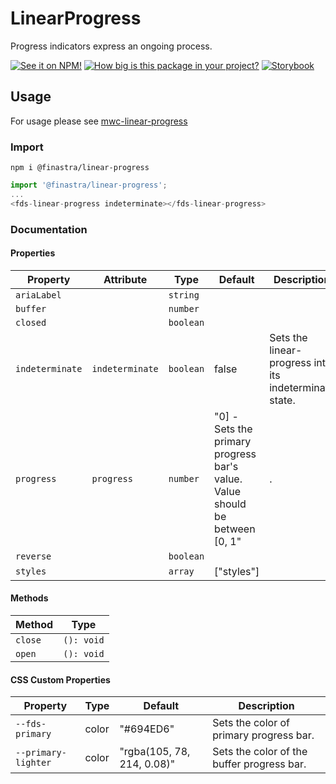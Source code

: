 # LinearProgress

Progress indicators express an ongoing process.

[![See it on NPM!](https://img.shields.io/npm/v/@finastra/linear-progress?style=for-the-badge)](https://www.npmjs.com/package/@finastra/linear-progress)
[![How big is this package in your project?](https://img.shields.io/bundlephobia/minzip/@finastra/linear-progress?style=for-the-badge)](https://bundlephobia.com/result?p=@finastra/linear-progress')
[![Storybook](https://shields.io/badge/-Play%20with%20this%20web%20component-2a0481?logo=storybook&style=for-the-badge)](https://finastra.github.io/finastra-design-system/?path=/story/data-display-progress-indicator-linear-progress--default)

## Usage

For usage please see [mwc-linear-progress](https://github.com/material-components/material-web/tree/master/packages/linear-progress)

### Import

```
npm i @finastra/linear-progress
```

```ts
import '@finastra/linear-progress';
...
<fds-linear-progress indeterminate></fds-linear-progress>
```


### Documentation
<!-- DOC -->
#### Properties

| Property        | Attribute       | Type      | Default                                          | Description                                      |
|-----------------|-----------------|-----------|--------------------------------------------------|--------------------------------------------------|
| `ariaLabel`     |                 | `string`  |                                                  |                                                  |
| `buffer`        |                 | `number`  |                                                  |                                                  |
| `closed`        |                 | `boolean` |                                                  |                                                  |
| `indeterminate` | `indeterminate` | `boolean` | false                                            | Sets the linear-progress into its indeterminate state. |
| `progress`      | `progress`      | `number`  | "0] - Sets the primary progress bar's value. Value should be between [0, 1" | .                                                |
| `reverse`       |                 | `boolean` |                                                  |                                                  |
| `styles`        |                 | `array`   | ["styles"]                                       |                                                  |

#### Methods

| Method  | Type       |
|---------|------------|
| `close` | `(): void` |
| `open`  | `(): void` |

#### CSS Custom Properties

| Property            | Type  | Default                    | Description                                |
|---------------------|-------|----------------------------|--------------------------------------------|
| `--fds-primary`     | color | "#694ED6"                  | Sets the color of primary progress bar.    |
| `--primary-lighter` | color | "rgba(105, 78, 214, 0.08)" | Sets the color of the buffer progress bar. |
<!-- /DOC -->